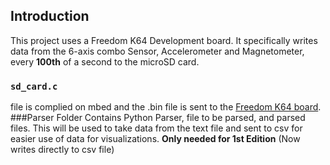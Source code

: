 ## Introduction
This project uses a Freedom K64 Development board. It specifically writes data from the 6-axis combo Sensor, Accelerometer and Magnetometer, every **100th** of a second to the microSD card. 
### `sd_card.c`
file is complied on mbed and the .bin file is sent to the [Freedom K64 board](https://developer.mbed.org/platforms/FRDM-K64F/). 
###Parser Folder
Contains Python Parser, file to be parsed, and parsed files. This will be used to take data from the text file and sent to csv for easier use of data for visualizations. **Only needed for 1st Edition** (Now writes directly to csv file)
